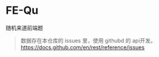 # FE-Qu

随机来道前端题

> 数据存在本仓库的 issues 里，使用 githubd 的 api开发。
> https://docs.github.com/en/rest/reference/issues
